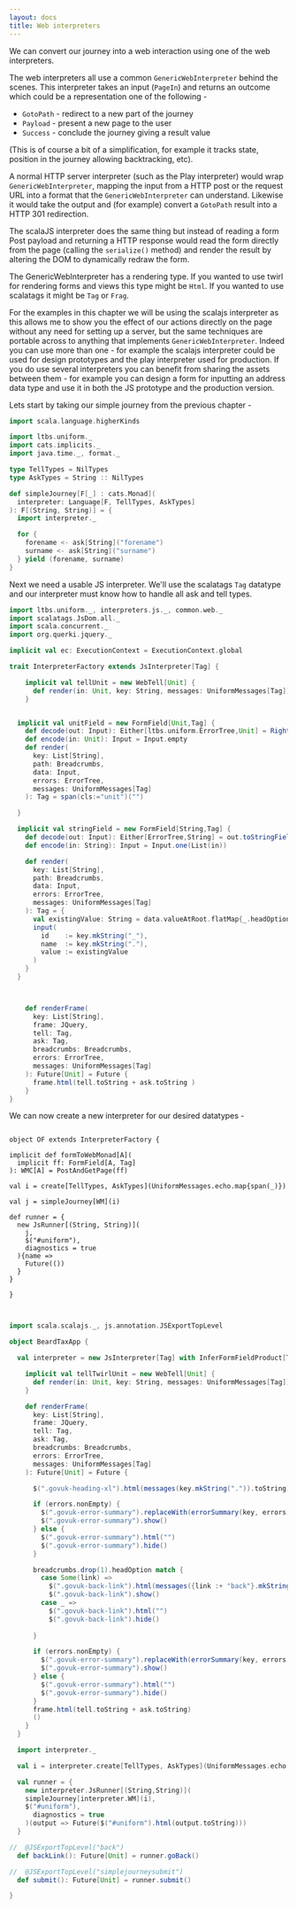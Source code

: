 ```yaml
---
layout: docs
title: Web interpreters 
---
```


We can convert our journey into a web interaction using one of the web
interpreters. 

The web interpreters all use a common `GenericWebInterpreter` behind
the scenes. This interpreter takes an input (`PageIn`) and
returns an outcome which could be a representation one of the following - 

- `GotoPath` - redirect to a new part of the journey
- `Payload` - present a new page to the user
- `Success` - conclude the journey giving a result value

(This is of course a bit of a simplification, for example it tracks
state, position in the journey allowing backtracking, etc). 

A normal HTTP server interpreter (such as the Play interpreter) would
wrap `GenericWebInterpreter`, mapping the input from a HTTP post or
the request URL into a format that the `GenericWebInterpreter` can
understand. Likewise it would take the output and (for example)
convert a `GotoPath` result into a HTTP 301 redirection. 

The scalaJS interpreter does the same thing but instead of reading a
form Post payload and returning a HTTP response would read the form
directly from the page (calling the `serialize()` method) and render
the result by altering the DOM to dynamically redraw the form.

The GenericWebInterpreter has a rendering type. If you wanted to use
twirl for rendering forms and views this type might be `Html`. If you
wanted to use scalatags it might be `Tag` or `Frag`. 

For the examples in this chapter we will be using the scalajs
interpreter as this allows me to show you the effect of our actions
directly on the page without any need for setting up a server, but
the same techniques are portable across to anything that implements
`GenericWebInterpreter`. Indeed you can use more than one - for
example the scalajs interpreter could be used for design prototypes
and the play interpreter used for production. If you do use several
interpreters you can benefit from sharing the assets between them -
for example you can design a form for inputting an address data type
and use it in both the JS prototype and the production version.

Lets start by taking our simple journey from the previous chapter - 
```scala
import scala.language.higherKinds

import ltbs.uniform._
import cats.implicits._
import java.time._, format._

type TellTypes = NilTypes
type AskTypes = String :: NilTypes

def simpleJourney[F[_] : cats.Monad](
  interpreter: Language[F, TellTypes, AskTypes]
): F[(String, String)] = {
  import interpreter._

  for {
    forename <- ask[String]("forename")
    surname <- ask[String]("surname")	
  } yield (forename, surname)
}
```

Next we need a usable JS interpreter. We'll use the scalatags `Tag`
datatype and our interpreter must know how to handle all ask and tell
types.

```scala
import ltbs.uniform._, interpreters.js._, common.web._
import scalatags.JsDom.all._
import scala.concurrent._
import org.querki.jquery._

implicit val ec: ExecutionContext = ExecutionContext.global

trait InterpreterFactory extends JsInterpreter[Tag] {

    implicit val tellUnit = new WebTell[Unit] {
      def render(in: Unit, key: String, messages: UniformMessages[Tag]): Tag = span("")
    }


  implicit val unitField = new FormField[Unit,Tag] {
    def decode(out: Input): Either[ltbs.uniform.ErrorTree,Unit] = Right(())
    def encode(in: Unit): Input = Input.empty
    def render(
      key: List[String],
      path: Breadcrumbs,
      data: Input,
      errors: ErrorTree,
      messages: UniformMessages[Tag]
    ): Tag = span(cls:="unit")("")

  }

  implicit val stringField = new FormField[String,Tag] {
    def decode(out: Input): Either[ErrorTree,String] = out.toStringField().toEither
    def encode(in: String): Input = Input.one(List(in))

    def render(
      key: List[String],
      path: Breadcrumbs,
      data: Input,
      errors: ErrorTree,
      messages: UniformMessages[Tag]
    ): Tag = {
      val existingValue: String = data.valueAtRoot.flatMap{_.headOption}.getOrElse("")
      input(
        id    := key.mkString("_"),
        name  := key.mkString("."),
        value := existingValue
      )
    }
  }



	def renderFrame(
      key: List[String],
      frame: JQuery,
      tell: Tag,
      ask: Tag,
      breadcrumbs: Breadcrumbs, 
      errors: ErrorTree,
      messages: UniformMessages[Tag]
    ): Future[Unit] = Future { 
	  frame.html(tell.toString + ask.toString ) 
	}
}
```

We can now create a new interpreter for our desired datatypes - 

```

object OF extends InterpreterFactory {

implicit def formToWebMonad[A](
  implicit ff: FormField[A, Tag]
): WMC[A] = PostAndGetPage(ff)

val i = create[TellTypes, AskTypes](UniformMessages.echo.map{span(_)})

val j = simpleJourney[WM](i)

def runner = {
  new JsRunner[(String, String)](
    j,
    $("#uniform"),
	diagnostics = true
  ){name => 
    Future(())
  }
}

}


```

```scala

import scala.scalajs._, js.annotation.JSExportTopLevel

object BeardTaxApp {

  val interpreter = new JsInterpreter[Tag] with InferFormFieldProduct[Tag] with InferFormFieldCoProduct[Tag] with examples.Widgets {

    implicit val tellTwirlUnit = new WebTell[Unit] {
      def render(in: Unit, key: String, messages: UniformMessages[Tag]): Tag = span("")
    }

    def renderFrame(
      key: List[String],
      frame: JQuery,
      tell: Tag,
      ask: Tag,
      breadcrumbs: Breadcrumbs, 
      errors: ErrorTree,
      messages: UniformMessages[Tag]
    ): Future[Unit] = Future {

      $(".govuk-heading-xl").html(messages(key.mkString(".")).toString)

      if (errors.nonEmpty) {
        $(".govuk-error-summary").replaceWith(errorSummary(key, errors, messages).toString)
        $(".govuk-error-summary").show()
      } else {
        $(".govuk-error-summary").html("")        
        $(".govuk-error-summary").hide()
      }

      breadcrumbs.drop(1).headOption match {
        case Some(link) => 
          $(".govuk-back-link").html(messages({link :+ "back"}.mkString(".")).toString)
          $(".govuk-back-link").show()
        case _ =>
          $(".govuk-back-link").html("")
          $(".govuk-back-link").hide()
          
      }

      if (errors.nonEmpty) {
        $(".govuk-error-summary").replaceWith(errorSummary(key, errors, messages).toString)
        $(".govuk-error-summary").show()
      } else {
        $(".govuk-error-summary").html("")        
        $(".govuk-error-summary").hide()
      }
      frame.html(tell.toString + ask.toString)
      ()
    }
  }

  import interpreter._

  val i = interpreter.create[TellTypes, AskTypes](UniformMessages.echo.map{span(_)})

  val runner = {
    new interpreter.JsRunner[(String,String)](
    simpleJourney[interpreter.WM](i),
    $("#uniform"),
      diagnostics = true
    )(output => Future($("#uniform").html(output.toString)))
  }

//  @JSExportTopLevel("back")
  def backLink(): Future[Unit] = runner.goBack()

//  @JSExportTopLevel("simplejourneysubmit")
  def submit(): Future[Unit] = runner.submit()

}
```
<script type="text/javascript" src="index.md.js" defer></script>
<script type="text/javascript" src="mdoc.js" defer></script>

